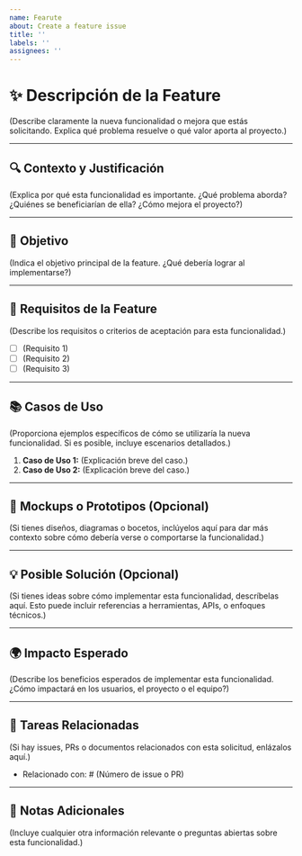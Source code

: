 ```yaml
---
name: Fearute
about: Create a feature issue
title: ''
labels: ''
assignees: ''
---
```

# ✨ Descripción de la Feature

(Describe claramente la nueva funcionalidad o mejora que estás solicitando. Explica qué problema resuelve o qué valor aporta al proyecto.)

---

## 🔍 Contexto y Justificación

(Explica por qué esta funcionalidad es importante. ¿Qué problema aborda? ¿Quiénes se beneficiarían de ella? ¿Cómo mejora el proyecto?)

---

## 🎯 Objetivo

(Indica el objetivo principal de la feature. ¿Qué debería lograr al implementarse?)

---

## 📝 Requisitos de la Feature

(Describe los requisitos o criterios de aceptación para esta funcionalidad.)
- [ ] (Requisito 1)
- [ ] (Requisito 2)
- [ ] (Requisito 3)

---

## 📚 Casos de Uso

(Proporciona ejemplos específicos de cómo se utilizaría la nueva funcionalidad. Si es posible, incluye escenarios detallados.)
1. **Caso de Uso 1:** (Explicación breve del caso.)
2. **Caso de Uso 2:** (Explicación breve del caso.)

---

## 🎨 Mockups o Prototipos (Opcional)

(Si tienes diseños, diagramas o bocetos, inclúyelos aquí para dar más contexto sobre cómo debería verse o comportarse la funcionalidad.)

---

## 💡 Posible Solución (Opcional)

(Si tienes ideas sobre cómo implementar esta funcionalidad, descríbelas aquí. Esto puede incluir referencias a herramientas, APIs, o enfoques técnicos.)

---

## 🌍 Impacto Esperado

(Describe los beneficios esperados de implementar esta funcionalidad. ¿Cómo impactará en los usuarios, el proyecto o el equipo?)

---

## 📜 Tareas Relacionadas

(Si hay issues, PRs o documentos relacionados con esta solicitud, enlázalos aquí.)
- Relacionado con: # (Número de issue o PR)

---

## 📝 Notas Adicionales

(Incluye cualquier otra información relevante o preguntas abiertas sobre esta funcionalidad.)

